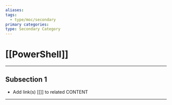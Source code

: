 ```yaml
---
aliases:
tags:
  - type/moc/secondary
primary categories:
type: Secondary Category
---
```

# [[PowerShell]]

***

## Subsection 1

* Add link(s) [[]] to related CONTENT

***

